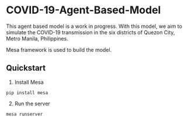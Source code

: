 # COVID-19-Agent-Based-Model

This agent based model is a work in progress. With this model, we aim to simulate the COVID-19 transmission in the six districts of Quezon City, Metro Manila, Philippines. 

Mesa framework is used to build the model.

Quickstart
----------
1. Install Mesa
```
pip install mesa
```
2. Run the server
```
mesa runserver
```
